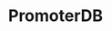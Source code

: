 ---
# Homepage
type: widget_page

title: PromoterDB

# Homepage is headless, other widget pages are not.
headless: true
---
